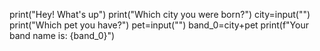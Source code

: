 print("Hey! What's up")
print("Which city you were born?")
city=input("")
print("Which pet you have?")
pet=input("")
band_0=city+pet
print(f"Your band name is: {band_0}")
